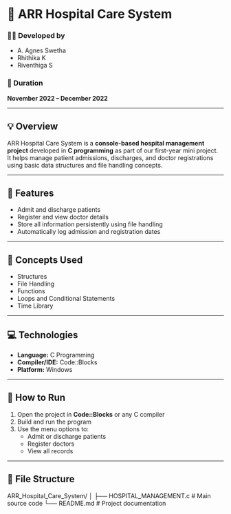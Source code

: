 # 🏥 ARR Hospital Care System

### 👩‍💻 Developed by
- A. Agnes Swetha  
- Rhithika K  
- Riventhiga S  

### 📅 Duration
**November 2022 – December 2022**

---

## 💡 Overview
ARR Hospital Care System is a **console-based hospital management project** developed in **C programming** as part of our first-year mini project.  
It helps manage patient admissions, discharges, and doctor registrations using basic data structures and file handling concepts.

---

## 🔧 Features
- Admit and discharge patients  
- Register and view doctor details  
- Store all information persistently using file handling  
- Automatically log admission and registration dates  

---

## 🧠 Concepts Used
- Structures  
- File Handling  
- Functions  
- Loops and Conditional Statements  
- Time Library  

---

## 💻 Technologies
- **Language:** C Programming  
- **Compiler/IDE:** Code::Blocks  
- **Platform:** Windows  

---

## 🚀 How to Run
1. Open the project in **Code::Blocks** or any C compiler  
2. Build and run the program  
3. Use the menu options to:
   - Admit or discharge patients  
   - Register doctors  
   - View all records  

---

## 📂 File Structure
ARR_Hospital_Care_System/
│
├── HOSPITAL_MANAGEMENT.c # Main source code
└── README.md # Project documentation
